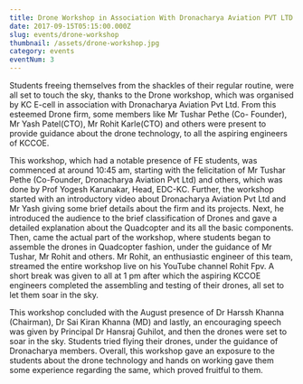 ```yaml
---
title: Drone Workshop in Association With Dronacharya Aviation PVT LTD
date: 2017-09-15T05:15:00.000Z
slug: events/drone-workshop
thumbnail: /assets/drone-workshop.jpg
category: events
eventNum: 3
---
```

Students freeing themselves from the shackles of their regular routine, were all set to touch the sky, thanks to the Drone workshop, which was organised by KC E-cell in association with Dronacharya Aviation Pvt Ltd. From this esteemed Drone firm, some members like Mr Tushar Pethe (Co- Founder), Mr Yash Patel(CTO), Mr Rohit Karle(CTO) and others were present to provide guidance about the drone technology, to all the aspiring engineers of KCCOE.

This workshop, which had a notable presence of FE students, was commenced at around 10:45 am, starting with the felicitation of Mr Tushar Pethe (Co-Founder, Dronacharya Aviation Pvt Ltd) and others, which was done by Prof Yogesh Karunakar, Head, EDC-KC. Further, the workshop started with an introductory video about Dronacharya Aviation Pvt Ltd and Mr Yash giving some brief details about the firm and its projects. Next, he introduced the audience to the brief classification of Drones and gave a detailed explanation about the Quadcopter and its all the basic components. Then, came the actual part of the workshop, where students began to assemble the drones in Quadcopter fashion, under the guidance of Mr Tushar, Mr Rohit and others. Mr Rohit, an enthusiastic engineer of this team, streamed the entire workshop live on his YouTube channel Rohit Fpv. A short break was given to all at 1 pm after which the aspiring KCCOE engineers completed the assembling and testing of their drones, all set to let them soar in the sky.

This workshop concluded with the August presence of Dr Harssh Khanna (Chairman), Dr Sai Kiran Khanna (MD) and lastly, an encouraging speech was given by Principal Dr Hansraj Guhilot, and then the drones were set to soar in the sky. Students tried flying their drones, under the guidance of Dronacharya members. Overall, this workshop gave an exposure to the students about the drone technology and hands on working gave them some experience regarding the same, which proved fruitful to them.
